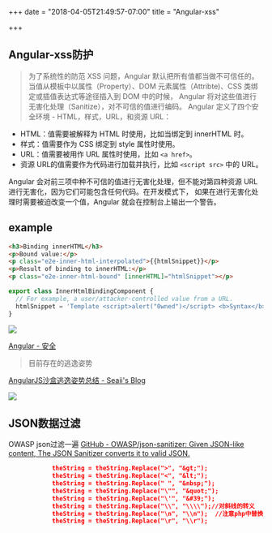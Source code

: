 +++
date = "2018-04-05T21:49:57-07:00"
title = "Angular-xss"

+++

## Angular-xss防护

> 为了系统性的防范 XSS 问题，Angular 默认把所有值都当做不可信任的。 当值从模板中以属性（Property）、DOM 元素属性（Attribte)、CSS 类绑定或插值表达式等途径插入到 DOM 中的时候， Angular 将对这些值进行无害化处理（Sanitize），对不可信的值进行编码。
> Angular 定义了四个安全环境 - HTML，样式，URL，和资源 URL：

* HTML：值需要被解释为 HTML 时使用，比如当绑定到 innerHTML 时。
* 样式：值需要作为 CSS 绑定到 style 属性时使用。
* URL：值需要被用作 URL 属性时使用，比如 `<a href>`。
* 资源 URL的值需要作为代码进行加载并执行，比如 `<script src>` 中的 URL。

Angular 会对前三项中种不可信的值进行无害化处理，但不能对第四种资源 URL 进行无害化，因为它们可能包含任何代码。在开发模式下， 如果在进行无害化处理时需要被迫改变一个值，Angular 就会在控制台上输出一个警告。

## example

``` html
<h3>Binding innerHTML</h3>
<p>Bound value:</p>
<p class="e2e-inner-html-interpolated">{{htmlSnippet}}</p>
<p>Result of binding to innerHTML:</p>
<p class="e2e-inner-html-bound" [innerHTML]="htmlSnippet"></p>
```
```js
export class InnerHtmlBindingComponent {
  // For example, a user/attacker-controlled value from a URL.
  htmlSnippet = 'Template <script>alert("0wned")</script> <b>Syntax</b>';
}
```
![](https://angular.cn/generated/images/guide/security/binding-inner-html.png)

[Angular - 安全](https://angular.cn/guide/security#offline-template-compiler)

> 目前存在的逃逸姿势

[AngularJS沙盒逃逸姿势总结 - Seaii's Blog](https://seaii-blog.com/index.php/2017/09/02/68.html)

![](https://image.3001.net/images/20190410/15548669847528.png)

## JSON数据过滤

OWASP json过滤一遍
[GitHub - OWASP/json-sanitizer: Given JSON-like content, The JSON Sanitizer converts it to valid JSON.](https://github.com/owasp/json-sanitizer)


```json
            theString = theString.Replace(">", "&gt;");  
            theString = theString.Replace("<", "&lt;");  
            theString = theString.Replace(" ", "&nbsp;");  
            theString = theString.Replace("\"", "&quot;");  
            theString = theString.Replace("\'", "&#39;");  
            theString = theString.Replace("\\", "\\\\");//对斜线的转义  
            theString = theString.Replace("\n", "\\n");  //注意php中替换的时候只能用双引号"\n"
            theString = theString.Replace("\r", "\\r");  
```